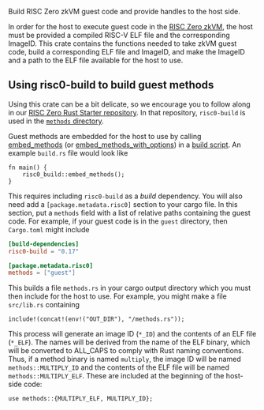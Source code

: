 
Build RISC Zero zkVM guest code and provide handles to the host side.

In order for the host to execute guest code in the [RISC Zero
zkVM](https://docs.rs/risc0-zkvm), the host must be provided a compiled RISC-V ELF file and
the corresponding ImageID. This crate
contains the functions needed to take zkVM guest code, build a corresponding
ELF file and ImageID, and make the ImageID and a path to the ELF file
available for the host to use.

## Using risc0-build to build guest methods

Using this crate can be a bit delicate, so we encourage you to follow along
in our [RISC Zero Rust Starter repository](https://github.com/risc0/risc0-rust-starter).
In that repository, `risc0-build` is used in the
[`methods` directory](https://github.com/risc0/risc0-rust-starter/tree/main/methods).

Guest methods are embedded for the host to use by calling [embed_methods](crate::embed_methods)
(or [embed_methods_with_options](crate::embed_methods_with_options)) in a [build script](https://doc.rust-lang.org/cargo/reference/build-scripts.html).
An example `build.rs` file would look like
```no_run
fn main() {
    risc0_build::embed_methods();
}
```

This requires including `risc0-build` as a _build_ dependency. You will also
need add a `[package.metadata.risc0]` section to your cargo file. In this
section, put a `methods` field with a list of relative paths containing the
guest code. For example, if your guest code is in the `guest` directory,
then `Cargo.toml` might include
```toml
[build-dependencies]
risc0-build = "0.17"

[package.metadata.risc0]
methods = ["guest"]
```

This builds a file `methods.rs` in your cargo output directory which you
must then include for the host to use. For example, you might make a file
`src/lib.rs` containing
```text
include!(concat!(env!("OUT_DIR"), "/methods.rs"));
```

This process will generate an image ID (`*_ID`) and the contents of an ELF
file (`*_ELF`). The names will be derived from the name of the ELF
binary, which will be converted to ALL_CAPS to comply with Rust naming
conventions. Thus, if a method binary is named `multiply`, the image ID
will be named `methods::MULTIPLY_ID` and the contents of the ELF file will
be named `methods::MULTIPLY_ELF`. These are included at the beginning
of the host-side code:
```text
use methods::{MULTIPLY_ELF, MULTIPLY_ID};
```
